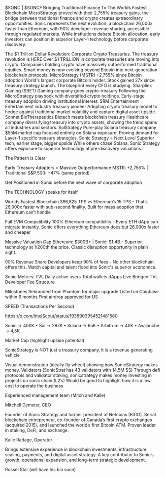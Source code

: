 $SONC | $SONCF
Bridging Traditional Finance To The Worlds Fastest Blockchain 
MicroStrategy proved with their 2,755% treasury gains, the bridge between traditional finance and crypto creates extraordinary opportunities. Sonic represents the next evolution: a blockchain 26,000x faster than Ethereum, with 90% developer revenue sharing, accessible through regulated markets. While institutions debate Bitcoin allocation, early investors can position in superior Layer-1 technology before corporate discovery.

The $1 Trillion Dollar Revolution: Corporate Crypto Treasuries. 
The treasury revolution is HERE 
Over $1 TRILLION in corporate treasuries are moving into crypto. Companies holding crypto have massively outperformed traditional equities. Smart money is now evolving beyond Bitcoin into next-generation blockchain protocols.
MicroStrategy (MSTR)
+2,755% since Bitcoin adoption
World's largest corporate Bitcoin holder. Stock gained 27x since treasury strategy launch. The blueprint every CFO is studying.
Sharplink Gaming (SBET)
Gaming company goes crypto-treasury
Following the MicroStrategy playbook with diversified crypto holdings. Early-stage treasury adoption driving institutional interest.
SRM Entertainment
Entertainment industry treasury pioneer
Adopting crypto treasury model to hedge against traditional market volatility and capture digital asset upside.
Sonnet BioTherapeutics
Biotech meets blockchain treasury
Healthcare company diversifying treasury into crypto assets, showing the trend spans all industries and sectors.
SolStrategy
Pure-play Solana treasury company
$55M market cap focused entirely on Solana exposure. Proving demand for Layer-1 specific treasury strategies.
Sonic Strategy = Next Level
Superior tech, earlier stage, bigger upside
While others chase Solana, Sonic Strategy offers exposure to superior technology at pre-discovery valuations.


The Pattern is Clear 

Early Treasury Adopters = Massive Outperformance
MSTR: +2,755% | Traditional S&P 500: +47% (same period) 

Get Positioned in Sonic before the next wave of corporate adoption 




The TECHNOLOGY speaks for itself

Worlds Fastest Blockchain 
396,825 TPS vs Ethereum’s 15 TPS - That’s 26,000x faster with sub-second finality. Built for mass adoption that Ethereum can’t handle 

Full EVM Compatibility
100% Ethereum compatibility - Every ETH dApp can migrate instantly. Sonic offers everything Ethereum does but 26,000x faster and cheaper 

Massive Valuation Gap 
Ethereum: $300B+ | Sonic: $1.4B  - Superior technology at 1/200th the price. Classic disruption opportunity in plain sight. 

90% Revenue Share
Developers keep 90% of fees - No other blockchain offers this. Watch capital and talent flood into Sonic's superior economics. 

Sonic Metrics: 
TVL 
Daily active users 
Total wallets 
dApps Live 
Bridged TVL 
Developer Fee Structure 

Milestones 
Rebranded from Phantom for major upgrade 
Listed on Coinbase within 6 months 
First airdrop approved for US  





SPEED (Transactions Per Second)


https://x.com/IntelScout/status/1938903954521481580


Sonic → 400K
• Sui → 297K
• Solana → 65K
• Arbitrum → 40K
• Avalanche → 4,5K


Market Cap (highlight upside potential) 




SonicStrategy is NOT just a treasury company, it is a revenue generating vehicle 

Visual demonstration (ideally fly wheel) showing how SonicStrategy makes money.
Validators (SonicStrat has 43 validators with 14.5M $S)
Through defi protocols and validator staking, sonicstrategy makes money 
Investing in projects on sonic chain (L2’s) 
Would be good to highlight how it is a low cost to operate the business 

Experienced management team (Mitch and Kalle) 

Mitchell Demeter, CEO 

Founder of Sonic Strategy and former president of Netcoins (BIGG). Serial blockchain entrepreneur, co-founder of Canada’s first crypto exchanges (acquired 2015), and launched the world’s first Bitcoin ATM. Proven leader in staking, DeFi, and exchange. 



Kalle Radage, Operator 

Brings extensive experience in blockchain investments, infrastructure scaling, payments, and digital asset strategy. A key contributor to Sonic’s growth, operational expansion, and long-term strategic development. 

Russel Star (will have his bio soon) 



